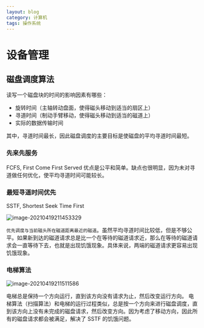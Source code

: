 ```yaml
---
layout: blog
category: 计算机
tags: 操作系统
---
```


# 设备管理

## 磁盘调度算法

读写一个磁盘块的时间的影响因素有哪些：

- 旋转时间（主轴转动盘面，使得磁头移动到适当的扇区上）
- 寻道时间（制动手臂移动，使得磁头移动到适当的磁道上）
- 实际的数据传输时间

其中，寻道时间最长，因此磁盘调度的主要目标是使磁盘的平均寻道时间最短。

### 先来先服务

FCFS, First Come First Served
优点是公平和简单。缺点也很明显，因为未对寻道做任何优化，使平均寻道时间可能较长。

### 最短寻道时间优先

SSTF, Shortest Seek Time First

![image-20210419211453329](https://gitee.com/zfzdr/myimages/raw/master//imgs/20210419211500.png)

`优先调度与当前磁头所在磁道距离最近的磁道`。虽然平均寻道时间比较低，但是不够公平。如果新到达的磁道请求总是比一个在等待的磁道请求近，那么在等待的磁道请求会一直等待下去，也就是出现饥饿现象。具体来说，两端的磁道请求更容易出现饥饿现象。

### 电梯算法

![image-20210419211511586](https://gitee.com/zfzdr/myimages/raw/master//imgs/20210419211511.png)

电梯总是保持一个方向运行，直到该方向没有请求为止，然后改变运行方向。
电梯算法（扫描算法）和电梯的运行过程类似，总是按一个方向来进行磁盘调度，直到该方向上没有未完成的磁盘请求，然后改变方向。因为考虑了移动方向，因此所有的磁盘请求都会被满足，解决了 SSTF 的饥饿问题。